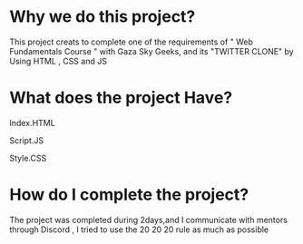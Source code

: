 <h1> Why we do this project? </h1> 
<p>This project creats to complete one of the requirements of " Web Fundamentals Course " with Gaza Sky Geeks,
and its "TWITTER CLONE" by Using HTML , CSS and JS </p> 

<h1> What does the project Have? </h1> 
<p> Index.HTML </p> 
<p> Script.JS </p> 
<p> Style.CSS </p>
<h1> How do I complete the project?  </h1> 
<p> The project was completed during 2days,and I communicate with mentors through Discord , I tried to use the 20 20  20 rule as much as possible </p>
 
